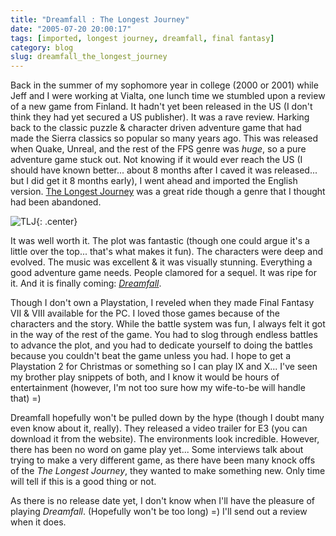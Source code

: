 ```yaml
---
title: "Dreamfall : The Longest Journey"
date: "2005-07-20 20:00:17"
tags: [imported, longest journey, dreamfall, final fantasy]
category: blog
slug: dreamfall_the_longest_journey
---
```


Back in the summer of my sophomore year in college (2000 or 2001) while Jeff and I were working at Vialta, one lunch time we stumbled upon a review of a new game from Finland. It hadn't yet been released in the US (I don't think they had yet secured a US publisher). It was a rave review. Harking back to the classic puzzle & character driven adventure game that had made the Sierra classics so popular so many years ago. This was released when Quake, Unreal, and the rest of the FPS genre was <em>huge</em>, so a pure adventure game stuck out. Not knowing if it would ever reach the US (I should have known better... about 8 months after I caved it was released... but I did get it 8 months early), I went ahead and imported the English version. <a href="https://www.longestjourney.com/">The Longest Journey</a> was a great ride though a genre that I thought had been abandoned.

![TLJ]({filename}/images/2005/tlj.jpg){: .center}

It was well worth it. The plot was fantastic (though one could argue it's a little over the top... that's what makes it fun). The characters were deep and evolved. The music was excellent & it was visually stunning. Everything a good adventure game needs. People clamored for a sequel. It was ripe for it. And it is finally coming: <em><a href="https://www.dreamfall.com">Dreamfall</a></em>.

Though I don't own a Playstation, I reveled when they made Final Fantasy VII & VIII available for the PC. I loved those games because of the characters and the story. While the battle system was fun, I always felt it got in the way of the rest of the game. You had to slog through endless battles to advance the plot, and you had to dedicate yourself to doing the battles because you couldn't beat the game unless you had. I hope to get a Playstation 2 for Christmas or something so I can play IX and X... I've seen my brother play snippets of both, and I know it would be hours of entertainment (however, I'm not too sure how my wife-to-be will handle that) =)

Dreamfall hopefully won't be pulled down by the hype (though I doubt many even know about it, really). They released a video trailer for E3 (you can download it from the website). The environments look incredible. However, there has been no word on game play yet... Some interviews talk about trying to make a very different game, as there have been many knock offs of the <em>The Longest Journey</em>, they wanted to make something new. Only time will tell if this is a good thing or not.

As there is no release date yet, I don't know when I'll have the pleasure of playing <em>Dreamfall</em>. (Hopefully won't be too long) =) I'll send out a review when it does.
